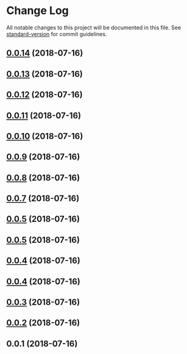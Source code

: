 # Change Log

All notable changes to this project will be documented in this file. See [standard-version](https://github.com/conventional-changelog/standard-version) for commit guidelines.

<a name="0.0.14"></a>
## [0.0.14](/compare/v0.0.3...v0.0.14) (2018-07-16)



<a name="0.0.13"></a>
## [0.0.13](/compare/v0.0.3...v0.0.13) (2018-07-16)



<a name="0.0.12"></a>
## [0.0.12](/compare/v0.0.3...v0.0.12) (2018-07-16)



<a name="0.0.11"></a>
## [0.0.11](/compare/v0.0.3...v0.0.11) (2018-07-16)



<a name="0.0.10"></a>
## [0.0.10](/compare/v0.0.3...v0.0.10) (2018-07-16)



<a name="0.0.9"></a>
## [0.0.9](/compare/v0.0.3...v0.0.9) (2018-07-16)



<a name="0.0.8"></a>
## [0.0.8](/compare/v0.0.3...v0.0.8) (2018-07-16)



<a name="0.0.7"></a>
## [0.0.7](/compare/v0.0.3...v0.0.7) (2018-07-16)



<a name="0.0.5"></a>
## [0.0.5](/compare/v0.0.3...v0.0.5) (2018-07-16)



<a name="0.0.5"></a>
## [0.0.5](/compare/v0.0.3...v0.0.5) (2018-07-16)



<a name="0.0.4"></a>
## [0.0.4](/compare/v0.0.3...v0.0.4) (2018-07-16)



<a name="0.0.4"></a>
## [0.0.4](/compare/v0.0.3...v0.0.4) (2018-07-16)



<a name="0.0.3"></a>
## [0.0.3](/compare/v0.0.1...v0.0.3) (2018-07-16)



<a name="0.0.2"></a>
## [0.0.2](/compare/v0.0.1...v0.0.2) (2018-07-16)



<a name="0.0.1"></a>
## 0.0.1 (2018-07-16)
